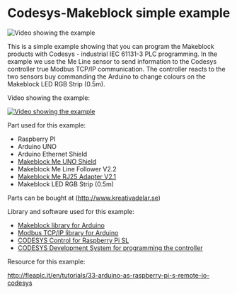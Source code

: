 # Codesys-Makeblock simple example

![Video showing the example](http://az61094.vo.msecnd.net/img/09/f7bdbcd1-116a-429a-a03b-3eb54e0b40b5/940/528)

This is a simple example showing that you can program the Makeblock products with Codesys - industrial IEC 61131-3 PLC programming.
In the example we use the Me Line sensor to send information to the Codesys controller true Modbus TCP/IP communication. The controller reacts to the two sensors buy commanding the Arduino to change colours on the Makeblock LED RGB Strip (0.5m).

Video showing the example:

[![Video showing the example](http://img.youtube.com/vi/T-D1KVIuvjA/0.jpg)](http://www.youtube.com/watch?v=T-D1KVIuvjA)

Part used for this example:
+	Raspberry PI 
+	Arduino UNO
+	Arduino Ethernet Shield
+	[Makeblock Me UNO Shield](http://www.kreativadelar.se/shop/product/me-uno-shield?tm=produkter) 
+	Makeblock Me Line Follower V2.2
+	[Makeblock Me RJ25 Adapter V2.1](http://www.kreativadelar.se/shop/product/me-rj25-adapter-v21?tm=produkter)
+	Makeblock LED RGB Strip (0.5m)

Parts can be bought at (http://www.kreativadelar.se)

Library and software used for this example:
+ [Makeblock library for Arduino](https://github.com/Makeblock-official/Makeblock-Library)
+	[Modbus TCP/IP library for Arduino](https://code.google.com/p/mudbus/downloads/list)
+	[CODESYS Control for Raspberry Pi SL](http://store.codesys.com/codesys-control-for-raspberry-pi-sl.html)
+	[CODESYS Development System for programming the controller](http://store.codesys.com/codesys.html)  

Resource for this example:

http://fleaplc.it/en/tutorials/33-arduino-as-raspberry-pi-s-remote-io-codesys

